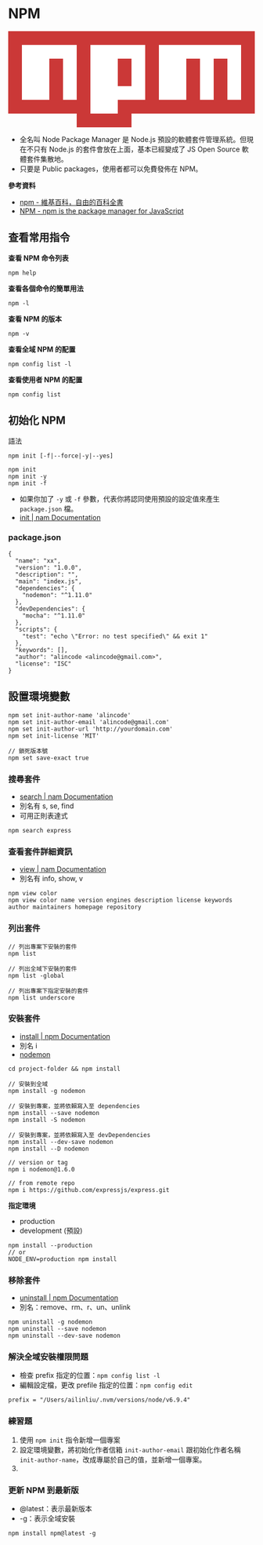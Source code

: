 # NPM

<svg viewBox="0 0 18 7">
	<path fill="#CB3837" d="M0,0v6h5v1h4v-1h9v-6"></path>
	<path fill="#FFF" d="M1,1v4h2v-3h1v3h1v-4h1v5h2v-4h1v2h-1v1h2v-4h1v4h2v-3h1v3h1v-3h1v3h1v-4"></path>
</svg>

* 全名叫 Node Package Manager 是 Node.js 預設的軟體套件管理系統。但現在不只有 Node.js 的套件會放在上面，基本已經變成了 JS Open Source 軟體套件集散地。
* 只要是 Public packages，使用者都可以免費發佈在 NPM。

**參考資料**

* [npm - 維基百科，自由的百科全書](https://zh.wikipedia.org/wiki/Npm)
* [NPM - npm is the package manager for JavaScript ](https://www.npmjs.com/)

## 查看常用指令

**查看 NPM 命令列表**

```
npm help
```

**查看各個命令的簡單用法**

```
npm -l
```
**查看 NPM 的版本**

```
npm -v
```

**查看全域 NPM 的配置**

```
npm config list -l
```

**查看使用者 NPM 的配置**

```
npm config list
```

## 初始化 NPM

語法

```
npm init [-f|--force|-y|--yes]
```

```
npm init
npm init -y
npm init -f
```

* 如果你加了 `-y` 或 `-f` 參數，代表你將認同使用預設的設定值來產生 `package.json` 檔。
* [init | nam Documentation](https://docs.npmjs.com/cli/init)

### package.json

<!-- 
說明 package 的用途 -->

```
{
  "name": "xx",
  "version": "1.0.0",
  "description": "",
  "main": "index.js",
  "dependencies": {
    "nodemon": "^1.11.0"
  },
  "devDependencies": {
    "mocha": "^1.11.0"
  },
  "scripts": {
    "test": "echo \"Error: no test specified\" && exit 1"
  },
  "keywords": [],
  "author": "alincode <alincode@gmail.com>",
  "license": "ISC"
}
```

## 設置環境變數

```
npm set init-author-name 'alincode'
npm set init-author-email 'alincode@gmail.com'
npm set init-author-url 'http://yourdomain.com'
npm set init-license 'MIT'

// 鎖死版本號
npm set save-exact true
```

<!--
npm config list
-->

### 搜尋套件

<!--當你一開始不知道有什麼套件可以使用時，可以直接下命令搜尋，接著...-->

* [search | nam Documentation](https://docs.npmjs.com/cli/search)
* 別名有 s, se, find
* 可用正則表達式

```
npm search express
```

### 查看套件詳細資訊

 * [view | nam Documentation](https://docs.npmjs.com/cli/view)
 * 別名有 info, show, v

```
npm view color
npm view color name version engines description license keywords author maintainers homepage repository
```

### 列出套件

```
// 列出專案下安裝的套件
npm list

// 列出全域下安裝的套件
npm list -global

// 列出專案下指定安裝的套件
npm list underscore
```

### 安裝套件

* [install | npm Documentation](https://docs.npmjs.com/cli/install)
* 別名 i
* [nodemon](https://nodemon.io/)

```
cd project-folder && npm install

// 安裝到全域
npm install -g nodemon

// 安裝到專案，並將依賴寫入至 dependencies
npm install --save nodemon
npm install -S nodemon

// 安裝到專案，並將依賴寫入至 devDependencies
npm install --dev-save nodemon
npm install --D nodemon

// version or tag
npm i nodemon@1.6.0

// from remote repo
npm i https://github.com/expressjs/express.git
```

**指定環境**

* production
* development (預設)

```
npm install --production
// or
NODE_ENV=production npm install
```

### 移除套件

* [uninstall | npm Documentation](https://docs.npmjs.com/cli/uninstall)
* 別名：remove、rm、r、un、unlink

```
npm uninstall -g nodemon
npm uninstall --save nodemon
npm uninstall --dev-save nodemon
```

### 解決全域安裝權限問題

* 檢查 prefix 指定的位置：`npm config list -l`
* 編輯設定檔，更改 prefile 指定的位置：`npm config edit`

```
prefix = "/Users/ailinliu/.nvm/versions/node/v6.9.4"
```

### 練習題

1. 使用 `npm init` 指令新增一個專案
1. 設定環境變數，將初始化作者信箱 `init-author-email` 跟初始化作者名稱 `init-author-name`，改成專屬於自己的值，並新增一個專案。
1. 

### 更新 NPM 到最新版

* @latest：表示最新​​版本
* -g：表示全域安裝

```
npm install npm@latest -g
```

<!--
* [npm 基本用法和实用技巧](https://github.com/theicebear/npm-basic-usage)
-->


<!-- 還可以再新增一在發佈 npm 的教材 -->
